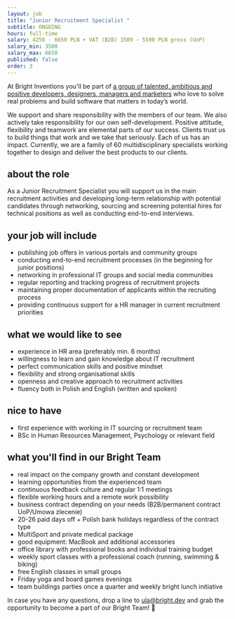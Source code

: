 ```yaml
---
layout: job
title: "Junior Recruitment Specialist "
subtitle: ONGOING
hours: full-time
salary: 4250 - 6650 PLN + VAT (B2B) 3509 - 5500 PLN gross (UoP)
salary_min: 3500
salary_max: 6650
published: false
order: 3
---
```



At Bright Inventions you'll be part of [a group of talented, ambitious and positive developers, designers, managers and marketers](https://brightinventions.pl/about-us/team/) who love to solve real problems and build software that matters in today’s world. 

We support and share responsibility with the members of our team. We also actively take responsibility for our own self-development. Positive attitude, flexibility and teamwork are elemental parts of our success. Clients trust us to build things that work and we take that seriously. Each of us has an impact. Currently, we are a family of 60 multidisciplinary specialists working together to design and deliver the best products to our clients. 

## about the role

As a Junior Recruitment Specialist you will support us in the main recruitment activities and developing long-term relationship with potential candidates through networking, sourcing and screening potential hires for technical positions as well as conducting end-to-end interviews. 

## your job will include

* publishing job offers in various portals and community groups 
* conducting end-to-end recruitment processes (in the beginning for junior positions)
* networking in professional IT groups and social media communities 
* regular reporting and tracking progress of recruitment projects
* maintaining proper documentation of applicants within the recruiting process
* providing continuous support for a HR manager in current recruitment priorities 

## what we would like to see

* experience in HR area (preferably min. 6 months) 
* willingness to learn and gain knowledge about IT recruitment
* perfect communication skills and positive mindset
* flexibility and strong organisational skills 
* openness and creative approach to recruitment activities
* fluency both in Polish and English (written and spoken)

## nice to have

* first experience with working in IT sourcing or recruitment team 
* BSc in Human Resources Management, Psychology or relevant field

## what you'll find in our Bright Team

* real impact on the company growth and constant development 
* learning opportunities from the experienced team
* continuous feedback culture and regular 1:1 meetings 
* flexible working hours and a remote work possibility 
* business contract depending on your needs (B2B/permanent contract UoP/Umowa zlecenie) 
* 20-26 paid days off + Polish bank holidays regardless of the contract type
* MultiSport and private medical package
* good equipment: MacBook and additional accessories 
* office library with professional books and individual training budget
* weekly sport classes with a professional coach (running, swimming & biking)
* free English classes in small groups
* Friday yoga and board games evenings
* team buildings parties once a quarter and weekly bright lunch initiative


In case you have any questions, drop a line to [ula@bright.dev](mailto:ula@bright.dev) and grab the opportunity to become a part of our Bright Team! 🧡
